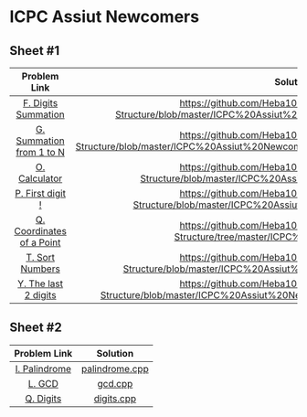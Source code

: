 
# ICPC Assiut Newcomers
## Sheet  #1
| Problem Link  | Solution    | 
| :-----: | :---: | 
|[F. Digits Summation](https://codeforces.com/group/MWSDmqGsZm/contest/219158/problem/F) | https://github.com/Heba106/Algorithms-and-Data-Structure/blob/master/ICPC%20Assiut%20Newcomers/Digits%20Summation.cpp |
|[G. Summation from 1 to N](https://codeforces.com/group/MWSDmqGsZm/contest/219158/problem/G)|https://github.com/Heba106/Algorithms-and-Data-Structure/blob/master/ICPC%20Assiut%20Newcomers/Summation%20from%201%20to%20N.cpp|
| [O. Calculator](https://codeforces.com/group/MWSDmqGsZm/contest/219158/problem/O) | https://github.com/Heba106/Algorithms-and-Data-Structure/blob/master/ICPC%20Assiut%20Newcomers/Calculator.cpp | 
| [P. First digit !](https://codeforces.com/group/MWSDmqGsZm/contest/219158/problem/P) | https://github.com/Heba106/Algorithms-and-Data-Structure/blob/master/ICPC%20Assiut%20Newcomers/First%20digit.cpp | 
| [Q. Coordinates of a Point](https://codeforces.com/group/MWSDmqGsZm/contest/219158/problem/Q) | https://github.com/Heba106/Algorithms-and-Data-Structure/tree/master/ICPC%20Assiut%20Newcomers | 
| [T. Sort Numbers](https://codeforces.com/group/MWSDmqGsZm/contest/219158/problem/T) | https://github.com/Heba106/Algorithms-and-Data-Structure/blob/master/ICPC%20Assiut%20Newcomers/Sort%20Numbers.cpp | 
|[Y. The last 2 digits](https://codeforces.com/group/MWSDmqGsZm/contest/219158/problem/Y)|https://github.com/Heba106/Algorithms-and-Data-Structure/blob/master/ICPC%20Assiut%20Newcomers/The%20last%202%20digits.cpp|

## Sheet  #2 
| Problem Link  | Solution    | 
| :-----: | :---: | 
| [I. Palindrome](https://codeforces.com/group/MWSDmqGsZm/contest/219432/problem/I) | [palindrome.cpp](       ) |
| [L. GCD](https://codeforces.com/group/MWSDmqGsZm/contest/219432/problem/L) | [gcd.cpp](       ) |
| [Q. Digits](https://codeforces.com/group/MWSDmqGsZm/contest/219432/problem/Q) | [digits.cpp](       ) |